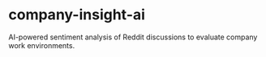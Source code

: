 # company-insight-ai
AI-powered sentiment analysis of Reddit discussions to evaluate company work environments.
